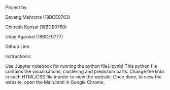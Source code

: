 Project by:

Devang Mehrotra (18BCE0763)

Chitresh Kansal (18BCE0760)

Uday Agarwal (18BCE0777)

Github Link:

Instructions:

Use Jupyter notebook for running the python file(.ipynb)
This python file contains the visualisations, clustering and prediction parts.
Change the links in each HTML/CSS file inorder to view the website.
Once done, to view the website, open the Main.html in Google Chrome.